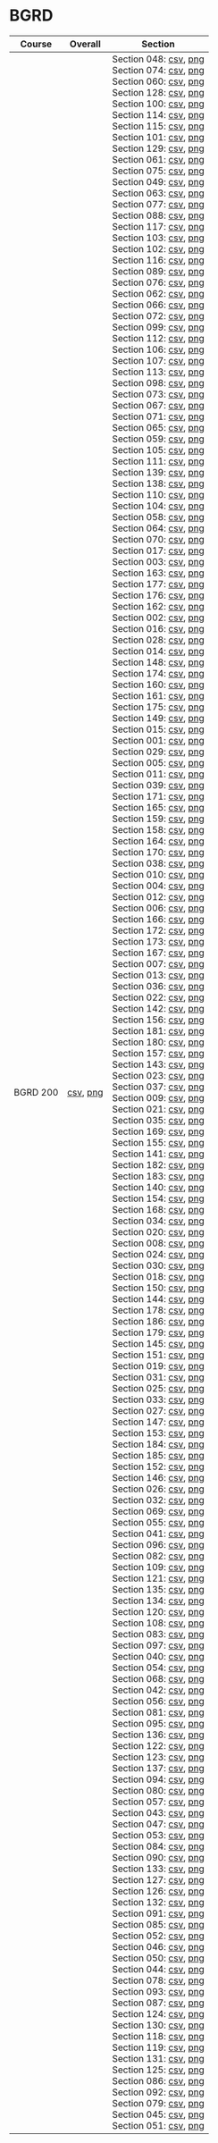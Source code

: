 # BGRD

| Course | Overall | Section |
| ------ | ------- | ------- |
| BGRD 200 | [csv](https://github.com/UCSD-Historical-Enrollment-Data//Users/ryanbatubara/Desktop/2024Spring/blob/main/overall/BGRD%20200.csv), [png](https://raw.githubusercontent.com/UCSD-Historical-Enrollment-Data//Users/ryanbatubara/Desktop/2024Spring/main/plot_overall/BGRD%20200.png) | Section 048: [csv](https://github.com/UCSD-Historical-Enrollment-Data//Users/ryanbatubara/Desktop/2024Spring/blob/main/section/BGRD%20200_048.csv), [png](https://raw.githubusercontent.com/UCSD-Historical-Enrollment-Data//Users/ryanbatubara/Desktop/2024Spring/main/plot_section/BGRD%20200_048.png)<br>Section 074: [csv](https://github.com/UCSD-Historical-Enrollment-Data//Users/ryanbatubara/Desktop/2024Spring/blob/main/section/BGRD%20200_074.csv), [png](https://raw.githubusercontent.com/UCSD-Historical-Enrollment-Data//Users/ryanbatubara/Desktop/2024Spring/main/plot_section/BGRD%20200_074.png)<br>Section 060: [csv](https://github.com/UCSD-Historical-Enrollment-Data//Users/ryanbatubara/Desktop/2024Spring/blob/main/section/BGRD%20200_060.csv), [png](https://raw.githubusercontent.com/UCSD-Historical-Enrollment-Data//Users/ryanbatubara/Desktop/2024Spring/main/plot_section/BGRD%20200_060.png)<br>Section 128: [csv](https://github.com/UCSD-Historical-Enrollment-Data//Users/ryanbatubara/Desktop/2024Spring/blob/main/section/BGRD%20200_128.csv), [png](https://raw.githubusercontent.com/UCSD-Historical-Enrollment-Data//Users/ryanbatubara/Desktop/2024Spring/main/plot_section/BGRD%20200_128.png)<br>Section 100: [csv](https://github.com/UCSD-Historical-Enrollment-Data//Users/ryanbatubara/Desktop/2024Spring/blob/main/section/BGRD%20200_100.csv), [png](https://raw.githubusercontent.com/UCSD-Historical-Enrollment-Data//Users/ryanbatubara/Desktop/2024Spring/main/plot_section/BGRD%20200_100.png)<br>Section 114: [csv](https://github.com/UCSD-Historical-Enrollment-Data//Users/ryanbatubara/Desktop/2024Spring/blob/main/section/BGRD%20200_114.csv), [png](https://raw.githubusercontent.com/UCSD-Historical-Enrollment-Data//Users/ryanbatubara/Desktop/2024Spring/main/plot_section/BGRD%20200_114.png)<br>Section 115: [csv](https://github.com/UCSD-Historical-Enrollment-Data//Users/ryanbatubara/Desktop/2024Spring/blob/main/section/BGRD%20200_115.csv), [png](https://raw.githubusercontent.com/UCSD-Historical-Enrollment-Data//Users/ryanbatubara/Desktop/2024Spring/main/plot_section/BGRD%20200_115.png)<br>Section 101: [csv](https://github.com/UCSD-Historical-Enrollment-Data//Users/ryanbatubara/Desktop/2024Spring/blob/main/section/BGRD%20200_101.csv), [png](https://raw.githubusercontent.com/UCSD-Historical-Enrollment-Data//Users/ryanbatubara/Desktop/2024Spring/main/plot_section/BGRD%20200_101.png)<br>Section 129: [csv](https://github.com/UCSD-Historical-Enrollment-Data//Users/ryanbatubara/Desktop/2024Spring/blob/main/section/BGRD%20200_129.csv), [png](https://raw.githubusercontent.com/UCSD-Historical-Enrollment-Data//Users/ryanbatubara/Desktop/2024Spring/main/plot_section/BGRD%20200_129.png)<br>Section 061: [csv](https://github.com/UCSD-Historical-Enrollment-Data//Users/ryanbatubara/Desktop/2024Spring/blob/main/section/BGRD%20200_061.csv), [png](https://raw.githubusercontent.com/UCSD-Historical-Enrollment-Data//Users/ryanbatubara/Desktop/2024Spring/main/plot_section/BGRD%20200_061.png)<br>Section 075: [csv](https://github.com/UCSD-Historical-Enrollment-Data//Users/ryanbatubara/Desktop/2024Spring/blob/main/section/BGRD%20200_075.csv), [png](https://raw.githubusercontent.com/UCSD-Historical-Enrollment-Data//Users/ryanbatubara/Desktop/2024Spring/main/plot_section/BGRD%20200_075.png)<br>Section 049: [csv](https://github.com/UCSD-Historical-Enrollment-Data//Users/ryanbatubara/Desktop/2024Spring/blob/main/section/BGRD%20200_049.csv), [png](https://raw.githubusercontent.com/UCSD-Historical-Enrollment-Data//Users/ryanbatubara/Desktop/2024Spring/main/plot_section/BGRD%20200_049.png)<br>Section 063: [csv](https://github.com/UCSD-Historical-Enrollment-Data//Users/ryanbatubara/Desktop/2024Spring/blob/main/section/BGRD%20200_063.csv), [png](https://raw.githubusercontent.com/UCSD-Historical-Enrollment-Data//Users/ryanbatubara/Desktop/2024Spring/main/plot_section/BGRD%20200_063.png)<br>Section 077: [csv](https://github.com/UCSD-Historical-Enrollment-Data//Users/ryanbatubara/Desktop/2024Spring/blob/main/section/BGRD%20200_077.csv), [png](https://raw.githubusercontent.com/UCSD-Historical-Enrollment-Data//Users/ryanbatubara/Desktop/2024Spring/main/plot_section/BGRD%20200_077.png)<br>Section 088: [csv](https://github.com/UCSD-Historical-Enrollment-Data//Users/ryanbatubara/Desktop/2024Spring/blob/main/section/BGRD%20200_088.csv), [png](https://raw.githubusercontent.com/UCSD-Historical-Enrollment-Data//Users/ryanbatubara/Desktop/2024Spring/main/plot_section/BGRD%20200_088.png)<br>Section 117: [csv](https://github.com/UCSD-Historical-Enrollment-Data//Users/ryanbatubara/Desktop/2024Spring/blob/main/section/BGRD%20200_117.csv), [png](https://raw.githubusercontent.com/UCSD-Historical-Enrollment-Data//Users/ryanbatubara/Desktop/2024Spring/main/plot_section/BGRD%20200_117.png)<br>Section 103: [csv](https://github.com/UCSD-Historical-Enrollment-Data//Users/ryanbatubara/Desktop/2024Spring/blob/main/section/BGRD%20200_103.csv), [png](https://raw.githubusercontent.com/UCSD-Historical-Enrollment-Data//Users/ryanbatubara/Desktop/2024Spring/main/plot_section/BGRD%20200_103.png)<br>Section 102: [csv](https://github.com/UCSD-Historical-Enrollment-Data//Users/ryanbatubara/Desktop/2024Spring/blob/main/section/BGRD%20200_102.csv), [png](https://raw.githubusercontent.com/UCSD-Historical-Enrollment-Data//Users/ryanbatubara/Desktop/2024Spring/main/plot_section/BGRD%20200_102.png)<br>Section 116: [csv](https://github.com/UCSD-Historical-Enrollment-Data//Users/ryanbatubara/Desktop/2024Spring/blob/main/section/BGRD%20200_116.csv), [png](https://raw.githubusercontent.com/UCSD-Historical-Enrollment-Data//Users/ryanbatubara/Desktop/2024Spring/main/plot_section/BGRD%20200_116.png)<br>Section 089: [csv](https://github.com/UCSD-Historical-Enrollment-Data//Users/ryanbatubara/Desktop/2024Spring/blob/main/section/BGRD%20200_089.csv), [png](https://raw.githubusercontent.com/UCSD-Historical-Enrollment-Data//Users/ryanbatubara/Desktop/2024Spring/main/plot_section/BGRD%20200_089.png)<br>Section 076: [csv](https://github.com/UCSD-Historical-Enrollment-Data//Users/ryanbatubara/Desktop/2024Spring/blob/main/section/BGRD%20200_076.csv), [png](https://raw.githubusercontent.com/UCSD-Historical-Enrollment-Data//Users/ryanbatubara/Desktop/2024Spring/main/plot_section/BGRD%20200_076.png)<br>Section 062: [csv](https://github.com/UCSD-Historical-Enrollment-Data//Users/ryanbatubara/Desktop/2024Spring/blob/main/section/BGRD%20200_062.csv), [png](https://raw.githubusercontent.com/UCSD-Historical-Enrollment-Data//Users/ryanbatubara/Desktop/2024Spring/main/plot_section/BGRD%20200_062.png)<br>Section 066: [csv](https://github.com/UCSD-Historical-Enrollment-Data//Users/ryanbatubara/Desktop/2024Spring/blob/main/section/BGRD%20200_066.csv), [png](https://raw.githubusercontent.com/UCSD-Historical-Enrollment-Data//Users/ryanbatubara/Desktop/2024Spring/main/plot_section/BGRD%20200_066.png)<br>Section 072: [csv](https://github.com/UCSD-Historical-Enrollment-Data//Users/ryanbatubara/Desktop/2024Spring/blob/main/section/BGRD%20200_072.csv), [png](https://raw.githubusercontent.com/UCSD-Historical-Enrollment-Data//Users/ryanbatubara/Desktop/2024Spring/main/plot_section/BGRD%20200_072.png)<br>Section 099: [csv](https://github.com/UCSD-Historical-Enrollment-Data//Users/ryanbatubara/Desktop/2024Spring/blob/main/section/BGRD%20200_099.csv), [png](https://raw.githubusercontent.com/UCSD-Historical-Enrollment-Data//Users/ryanbatubara/Desktop/2024Spring/main/plot_section/BGRD%20200_099.png)<br>Section 112: [csv](https://github.com/UCSD-Historical-Enrollment-Data//Users/ryanbatubara/Desktop/2024Spring/blob/main/section/BGRD%20200_112.csv), [png](https://raw.githubusercontent.com/UCSD-Historical-Enrollment-Data//Users/ryanbatubara/Desktop/2024Spring/main/plot_section/BGRD%20200_112.png)<br>Section 106: [csv](https://github.com/UCSD-Historical-Enrollment-Data//Users/ryanbatubara/Desktop/2024Spring/blob/main/section/BGRD%20200_106.csv), [png](https://raw.githubusercontent.com/UCSD-Historical-Enrollment-Data//Users/ryanbatubara/Desktop/2024Spring/main/plot_section/BGRD%20200_106.png)<br>Section 107: [csv](https://github.com/UCSD-Historical-Enrollment-Data//Users/ryanbatubara/Desktop/2024Spring/blob/main/section/BGRD%20200_107.csv), [png](https://raw.githubusercontent.com/UCSD-Historical-Enrollment-Data//Users/ryanbatubara/Desktop/2024Spring/main/plot_section/BGRD%20200_107.png)<br>Section 113: [csv](https://github.com/UCSD-Historical-Enrollment-Data//Users/ryanbatubara/Desktop/2024Spring/blob/main/section/BGRD%20200_113.csv), [png](https://raw.githubusercontent.com/UCSD-Historical-Enrollment-Data//Users/ryanbatubara/Desktop/2024Spring/main/plot_section/BGRD%20200_113.png)<br>Section 098: [csv](https://github.com/UCSD-Historical-Enrollment-Data//Users/ryanbatubara/Desktop/2024Spring/blob/main/section/BGRD%20200_098.csv), [png](https://raw.githubusercontent.com/UCSD-Historical-Enrollment-Data//Users/ryanbatubara/Desktop/2024Spring/main/plot_section/BGRD%20200_098.png)<br>Section 073: [csv](https://github.com/UCSD-Historical-Enrollment-Data//Users/ryanbatubara/Desktop/2024Spring/blob/main/section/BGRD%20200_073.csv), [png](https://raw.githubusercontent.com/UCSD-Historical-Enrollment-Data//Users/ryanbatubara/Desktop/2024Spring/main/plot_section/BGRD%20200_073.png)<br>Section 067: [csv](https://github.com/UCSD-Historical-Enrollment-Data//Users/ryanbatubara/Desktop/2024Spring/blob/main/section/BGRD%20200_067.csv), [png](https://raw.githubusercontent.com/UCSD-Historical-Enrollment-Data//Users/ryanbatubara/Desktop/2024Spring/main/plot_section/BGRD%20200_067.png)<br>Section 071: [csv](https://github.com/UCSD-Historical-Enrollment-Data//Users/ryanbatubara/Desktop/2024Spring/blob/main/section/BGRD%20200_071.csv), [png](https://raw.githubusercontent.com/UCSD-Historical-Enrollment-Data//Users/ryanbatubara/Desktop/2024Spring/main/plot_section/BGRD%20200_071.png)<br>Section 065: [csv](https://github.com/UCSD-Historical-Enrollment-Data//Users/ryanbatubara/Desktop/2024Spring/blob/main/section/BGRD%20200_065.csv), [png](https://raw.githubusercontent.com/UCSD-Historical-Enrollment-Data//Users/ryanbatubara/Desktop/2024Spring/main/plot_section/BGRD%20200_065.png)<br>Section 059: [csv](https://github.com/UCSD-Historical-Enrollment-Data//Users/ryanbatubara/Desktop/2024Spring/blob/main/section/BGRD%20200_059.csv), [png](https://raw.githubusercontent.com/UCSD-Historical-Enrollment-Data//Users/ryanbatubara/Desktop/2024Spring/main/plot_section/BGRD%20200_059.png)<br>Section 105: [csv](https://github.com/UCSD-Historical-Enrollment-Data//Users/ryanbatubara/Desktop/2024Spring/blob/main/section/BGRD%20200_105.csv), [png](https://raw.githubusercontent.com/UCSD-Historical-Enrollment-Data//Users/ryanbatubara/Desktop/2024Spring/main/plot_section/BGRD%20200_105.png)<br>Section 111: [csv](https://github.com/UCSD-Historical-Enrollment-Data//Users/ryanbatubara/Desktop/2024Spring/blob/main/section/BGRD%20200_111.csv), [png](https://raw.githubusercontent.com/UCSD-Historical-Enrollment-Data//Users/ryanbatubara/Desktop/2024Spring/main/plot_section/BGRD%20200_111.png)<br>Section 139: [csv](https://github.com/UCSD-Historical-Enrollment-Data//Users/ryanbatubara/Desktop/2024Spring/blob/main/section/BGRD%20200_139.csv), [png](https://raw.githubusercontent.com/UCSD-Historical-Enrollment-Data//Users/ryanbatubara/Desktop/2024Spring/main/plot_section/BGRD%20200_139.png)<br>Section 138: [csv](https://github.com/UCSD-Historical-Enrollment-Data//Users/ryanbatubara/Desktop/2024Spring/blob/main/section/BGRD%20200_138.csv), [png](https://raw.githubusercontent.com/UCSD-Historical-Enrollment-Data//Users/ryanbatubara/Desktop/2024Spring/main/plot_section/BGRD%20200_138.png)<br>Section 110: [csv](https://github.com/UCSD-Historical-Enrollment-Data//Users/ryanbatubara/Desktop/2024Spring/blob/main/section/BGRD%20200_110.csv), [png](https://raw.githubusercontent.com/UCSD-Historical-Enrollment-Data//Users/ryanbatubara/Desktop/2024Spring/main/plot_section/BGRD%20200_110.png)<br>Section 104: [csv](https://github.com/UCSD-Historical-Enrollment-Data//Users/ryanbatubara/Desktop/2024Spring/blob/main/section/BGRD%20200_104.csv), [png](https://raw.githubusercontent.com/UCSD-Historical-Enrollment-Data//Users/ryanbatubara/Desktop/2024Spring/main/plot_section/BGRD%20200_104.png)<br>Section 058: [csv](https://github.com/UCSD-Historical-Enrollment-Data//Users/ryanbatubara/Desktop/2024Spring/blob/main/section/BGRD%20200_058.csv), [png](https://raw.githubusercontent.com/UCSD-Historical-Enrollment-Data//Users/ryanbatubara/Desktop/2024Spring/main/plot_section/BGRD%20200_058.png)<br>Section 064: [csv](https://github.com/UCSD-Historical-Enrollment-Data//Users/ryanbatubara/Desktop/2024Spring/blob/main/section/BGRD%20200_064.csv), [png](https://raw.githubusercontent.com/UCSD-Historical-Enrollment-Data//Users/ryanbatubara/Desktop/2024Spring/main/plot_section/BGRD%20200_064.png)<br>Section 070: [csv](https://github.com/UCSD-Historical-Enrollment-Data//Users/ryanbatubara/Desktop/2024Spring/blob/main/section/BGRD%20200_070.csv), [png](https://raw.githubusercontent.com/UCSD-Historical-Enrollment-Data//Users/ryanbatubara/Desktop/2024Spring/main/plot_section/BGRD%20200_070.png)<br>Section 017: [csv](https://github.com/UCSD-Historical-Enrollment-Data//Users/ryanbatubara/Desktop/2024Spring/blob/main/section/BGRD%20200_017.csv), [png](https://raw.githubusercontent.com/UCSD-Historical-Enrollment-Data//Users/ryanbatubara/Desktop/2024Spring/main/plot_section/BGRD%20200_017.png)<br>Section 003: [csv](https://github.com/UCSD-Historical-Enrollment-Data//Users/ryanbatubara/Desktop/2024Spring/blob/main/section/BGRD%20200_003.csv), [png](https://raw.githubusercontent.com/UCSD-Historical-Enrollment-Data//Users/ryanbatubara/Desktop/2024Spring/main/plot_section/BGRD%20200_003.png)<br>Section 163: [csv](https://github.com/UCSD-Historical-Enrollment-Data//Users/ryanbatubara/Desktop/2024Spring/blob/main/section/BGRD%20200_163.csv), [png](https://raw.githubusercontent.com/UCSD-Historical-Enrollment-Data//Users/ryanbatubara/Desktop/2024Spring/main/plot_section/BGRD%20200_163.png)<br>Section 177: [csv](https://github.com/UCSD-Historical-Enrollment-Data//Users/ryanbatubara/Desktop/2024Spring/blob/main/section/BGRD%20200_177.csv), [png](https://raw.githubusercontent.com/UCSD-Historical-Enrollment-Data//Users/ryanbatubara/Desktop/2024Spring/main/plot_section/BGRD%20200_177.png)<br>Section 176: [csv](https://github.com/UCSD-Historical-Enrollment-Data//Users/ryanbatubara/Desktop/2024Spring/blob/main/section/BGRD%20200_176.csv), [png](https://raw.githubusercontent.com/UCSD-Historical-Enrollment-Data//Users/ryanbatubara/Desktop/2024Spring/main/plot_section/BGRD%20200_176.png)<br>Section 162: [csv](https://github.com/UCSD-Historical-Enrollment-Data//Users/ryanbatubara/Desktop/2024Spring/blob/main/section/BGRD%20200_162.csv), [png](https://raw.githubusercontent.com/UCSD-Historical-Enrollment-Data//Users/ryanbatubara/Desktop/2024Spring/main/plot_section/BGRD%20200_162.png)<br>Section 002: [csv](https://github.com/UCSD-Historical-Enrollment-Data//Users/ryanbatubara/Desktop/2024Spring/blob/main/section/BGRD%20200_002.csv), [png](https://raw.githubusercontent.com/UCSD-Historical-Enrollment-Data//Users/ryanbatubara/Desktop/2024Spring/main/plot_section/BGRD%20200_002.png)<br>Section 016: [csv](https://github.com/UCSD-Historical-Enrollment-Data//Users/ryanbatubara/Desktop/2024Spring/blob/main/section/BGRD%20200_016.csv), [png](https://raw.githubusercontent.com/UCSD-Historical-Enrollment-Data//Users/ryanbatubara/Desktop/2024Spring/main/plot_section/BGRD%20200_016.png)<br>Section 028: [csv](https://github.com/UCSD-Historical-Enrollment-Data//Users/ryanbatubara/Desktop/2024Spring/blob/main/section/BGRD%20200_028.csv), [png](https://raw.githubusercontent.com/UCSD-Historical-Enrollment-Data//Users/ryanbatubara/Desktop/2024Spring/main/plot_section/BGRD%20200_028.png)<br>Section 014: [csv](https://github.com/UCSD-Historical-Enrollment-Data//Users/ryanbatubara/Desktop/2024Spring/blob/main/section/BGRD%20200_014.csv), [png](https://raw.githubusercontent.com/UCSD-Historical-Enrollment-Data//Users/ryanbatubara/Desktop/2024Spring/main/plot_section/BGRD%20200_014.png)<br>Section 148: [csv](https://github.com/UCSD-Historical-Enrollment-Data//Users/ryanbatubara/Desktop/2024Spring/blob/main/section/BGRD%20200_148.csv), [png](https://raw.githubusercontent.com/UCSD-Historical-Enrollment-Data//Users/ryanbatubara/Desktop/2024Spring/main/plot_section/BGRD%20200_148.png)<br>Section 174: [csv](https://github.com/UCSD-Historical-Enrollment-Data//Users/ryanbatubara/Desktop/2024Spring/blob/main/section/BGRD%20200_174.csv), [png](https://raw.githubusercontent.com/UCSD-Historical-Enrollment-Data//Users/ryanbatubara/Desktop/2024Spring/main/plot_section/BGRD%20200_174.png)<br>Section 160: [csv](https://github.com/UCSD-Historical-Enrollment-Data//Users/ryanbatubara/Desktop/2024Spring/blob/main/section/BGRD%20200_160.csv), [png](https://raw.githubusercontent.com/UCSD-Historical-Enrollment-Data//Users/ryanbatubara/Desktop/2024Spring/main/plot_section/BGRD%20200_160.png)<br>Section 161: [csv](https://github.com/UCSD-Historical-Enrollment-Data//Users/ryanbatubara/Desktop/2024Spring/blob/main/section/BGRD%20200_161.csv), [png](https://raw.githubusercontent.com/UCSD-Historical-Enrollment-Data//Users/ryanbatubara/Desktop/2024Spring/main/plot_section/BGRD%20200_161.png)<br>Section 175: [csv](https://github.com/UCSD-Historical-Enrollment-Data//Users/ryanbatubara/Desktop/2024Spring/blob/main/section/BGRD%20200_175.csv), [png](https://raw.githubusercontent.com/UCSD-Historical-Enrollment-Data//Users/ryanbatubara/Desktop/2024Spring/main/plot_section/BGRD%20200_175.png)<br>Section 149: [csv](https://github.com/UCSD-Historical-Enrollment-Data//Users/ryanbatubara/Desktop/2024Spring/blob/main/section/BGRD%20200_149.csv), [png](https://raw.githubusercontent.com/UCSD-Historical-Enrollment-Data//Users/ryanbatubara/Desktop/2024Spring/main/plot_section/BGRD%20200_149.png)<br>Section 015: [csv](https://github.com/UCSD-Historical-Enrollment-Data//Users/ryanbatubara/Desktop/2024Spring/blob/main/section/BGRD%20200_015.csv), [png](https://raw.githubusercontent.com/UCSD-Historical-Enrollment-Data//Users/ryanbatubara/Desktop/2024Spring/main/plot_section/BGRD%20200_015.png)<br>Section 001: [csv](https://github.com/UCSD-Historical-Enrollment-Data//Users/ryanbatubara/Desktop/2024Spring/blob/main/section/BGRD%20200_001.csv), [png](https://raw.githubusercontent.com/UCSD-Historical-Enrollment-Data//Users/ryanbatubara/Desktop/2024Spring/main/plot_section/BGRD%20200_001.png)<br>Section 029: [csv](https://github.com/UCSD-Historical-Enrollment-Data//Users/ryanbatubara/Desktop/2024Spring/blob/main/section/BGRD%20200_029.csv), [png](https://raw.githubusercontent.com/UCSD-Historical-Enrollment-Data//Users/ryanbatubara/Desktop/2024Spring/main/plot_section/BGRD%20200_029.png)<br>Section 005: [csv](https://github.com/UCSD-Historical-Enrollment-Data//Users/ryanbatubara/Desktop/2024Spring/blob/main/section/BGRD%20200_005.csv), [png](https://raw.githubusercontent.com/UCSD-Historical-Enrollment-Data//Users/ryanbatubara/Desktop/2024Spring/main/plot_section/BGRD%20200_005.png)<br>Section 011: [csv](https://github.com/UCSD-Historical-Enrollment-Data//Users/ryanbatubara/Desktop/2024Spring/blob/main/section/BGRD%20200_011.csv), [png](https://raw.githubusercontent.com/UCSD-Historical-Enrollment-Data//Users/ryanbatubara/Desktop/2024Spring/main/plot_section/BGRD%20200_011.png)<br>Section 039: [csv](https://github.com/UCSD-Historical-Enrollment-Data//Users/ryanbatubara/Desktop/2024Spring/blob/main/section/BGRD%20200_039.csv), [png](https://raw.githubusercontent.com/UCSD-Historical-Enrollment-Data//Users/ryanbatubara/Desktop/2024Spring/main/plot_section/BGRD%20200_039.png)<br>Section 171: [csv](https://github.com/UCSD-Historical-Enrollment-Data//Users/ryanbatubara/Desktop/2024Spring/blob/main/section/BGRD%20200_171.csv), [png](https://raw.githubusercontent.com/UCSD-Historical-Enrollment-Data//Users/ryanbatubara/Desktop/2024Spring/main/plot_section/BGRD%20200_171.png)<br>Section 165: [csv](https://github.com/UCSD-Historical-Enrollment-Data//Users/ryanbatubara/Desktop/2024Spring/blob/main/section/BGRD%20200_165.csv), [png](https://raw.githubusercontent.com/UCSD-Historical-Enrollment-Data//Users/ryanbatubara/Desktop/2024Spring/main/plot_section/BGRD%20200_165.png)<br>Section 159: [csv](https://github.com/UCSD-Historical-Enrollment-Data//Users/ryanbatubara/Desktop/2024Spring/blob/main/section/BGRD%20200_159.csv), [png](https://raw.githubusercontent.com/UCSD-Historical-Enrollment-Data//Users/ryanbatubara/Desktop/2024Spring/main/plot_section/BGRD%20200_159.png)<br>Section 158: [csv](https://github.com/UCSD-Historical-Enrollment-Data//Users/ryanbatubara/Desktop/2024Spring/blob/main/section/BGRD%20200_158.csv), [png](https://raw.githubusercontent.com/UCSD-Historical-Enrollment-Data//Users/ryanbatubara/Desktop/2024Spring/main/plot_section/BGRD%20200_158.png)<br>Section 164: [csv](https://github.com/UCSD-Historical-Enrollment-Data//Users/ryanbatubara/Desktop/2024Spring/blob/main/section/BGRD%20200_164.csv), [png](https://raw.githubusercontent.com/UCSD-Historical-Enrollment-Data//Users/ryanbatubara/Desktop/2024Spring/main/plot_section/BGRD%20200_164.png)<br>Section 170: [csv](https://github.com/UCSD-Historical-Enrollment-Data//Users/ryanbatubara/Desktop/2024Spring/blob/main/section/BGRD%20200_170.csv), [png](https://raw.githubusercontent.com/UCSD-Historical-Enrollment-Data//Users/ryanbatubara/Desktop/2024Spring/main/plot_section/BGRD%20200_170.png)<br>Section 038: [csv](https://github.com/UCSD-Historical-Enrollment-Data//Users/ryanbatubara/Desktop/2024Spring/blob/main/section/BGRD%20200_038.csv), [png](https://raw.githubusercontent.com/UCSD-Historical-Enrollment-Data//Users/ryanbatubara/Desktop/2024Spring/main/plot_section/BGRD%20200_038.png)<br>Section 010: [csv](https://github.com/UCSD-Historical-Enrollment-Data//Users/ryanbatubara/Desktop/2024Spring/blob/main/section/BGRD%20200_010.csv), [png](https://raw.githubusercontent.com/UCSD-Historical-Enrollment-Data//Users/ryanbatubara/Desktop/2024Spring/main/plot_section/BGRD%20200_010.png)<br>Section 004: [csv](https://github.com/UCSD-Historical-Enrollment-Data//Users/ryanbatubara/Desktop/2024Spring/blob/main/section/BGRD%20200_004.csv), [png](https://raw.githubusercontent.com/UCSD-Historical-Enrollment-Data//Users/ryanbatubara/Desktop/2024Spring/main/plot_section/BGRD%20200_004.png)<br>Section 012: [csv](https://github.com/UCSD-Historical-Enrollment-Data//Users/ryanbatubara/Desktop/2024Spring/blob/main/section/BGRD%20200_012.csv), [png](https://raw.githubusercontent.com/UCSD-Historical-Enrollment-Data//Users/ryanbatubara/Desktop/2024Spring/main/plot_section/BGRD%20200_012.png)<br>Section 006: [csv](https://github.com/UCSD-Historical-Enrollment-Data//Users/ryanbatubara/Desktop/2024Spring/blob/main/section/BGRD%20200_006.csv), [png](https://raw.githubusercontent.com/UCSD-Historical-Enrollment-Data//Users/ryanbatubara/Desktop/2024Spring/main/plot_section/BGRD%20200_006.png)<br>Section 166: [csv](https://github.com/UCSD-Historical-Enrollment-Data//Users/ryanbatubara/Desktop/2024Spring/blob/main/section/BGRD%20200_166.csv), [png](https://raw.githubusercontent.com/UCSD-Historical-Enrollment-Data//Users/ryanbatubara/Desktop/2024Spring/main/plot_section/BGRD%20200_166.png)<br>Section 172: [csv](https://github.com/UCSD-Historical-Enrollment-Data//Users/ryanbatubara/Desktop/2024Spring/blob/main/section/BGRD%20200_172.csv), [png](https://raw.githubusercontent.com/UCSD-Historical-Enrollment-Data//Users/ryanbatubara/Desktop/2024Spring/main/plot_section/BGRD%20200_172.png)<br>Section 173: [csv](https://github.com/UCSD-Historical-Enrollment-Data//Users/ryanbatubara/Desktop/2024Spring/blob/main/section/BGRD%20200_173.csv), [png](https://raw.githubusercontent.com/UCSD-Historical-Enrollment-Data//Users/ryanbatubara/Desktop/2024Spring/main/plot_section/BGRD%20200_173.png)<br>Section 167: [csv](https://github.com/UCSD-Historical-Enrollment-Data//Users/ryanbatubara/Desktop/2024Spring/blob/main/section/BGRD%20200_167.csv), [png](https://raw.githubusercontent.com/UCSD-Historical-Enrollment-Data//Users/ryanbatubara/Desktop/2024Spring/main/plot_section/BGRD%20200_167.png)<br>Section 007: [csv](https://github.com/UCSD-Historical-Enrollment-Data//Users/ryanbatubara/Desktop/2024Spring/blob/main/section/BGRD%20200_007.csv), [png](https://raw.githubusercontent.com/UCSD-Historical-Enrollment-Data//Users/ryanbatubara/Desktop/2024Spring/main/plot_section/BGRD%20200_007.png)<br>Section 013: [csv](https://github.com/UCSD-Historical-Enrollment-Data//Users/ryanbatubara/Desktop/2024Spring/blob/main/section/BGRD%20200_013.csv), [png](https://raw.githubusercontent.com/UCSD-Historical-Enrollment-Data//Users/ryanbatubara/Desktop/2024Spring/main/plot_section/BGRD%20200_013.png)<br>Section 036: [csv](https://github.com/UCSD-Historical-Enrollment-Data//Users/ryanbatubara/Desktop/2024Spring/blob/main/section/BGRD%20200_036.csv), [png](https://raw.githubusercontent.com/UCSD-Historical-Enrollment-Data//Users/ryanbatubara/Desktop/2024Spring/main/plot_section/BGRD%20200_036.png)<br>Section 022: [csv](https://github.com/UCSD-Historical-Enrollment-Data//Users/ryanbatubara/Desktop/2024Spring/blob/main/section/BGRD%20200_022.csv), [png](https://raw.githubusercontent.com/UCSD-Historical-Enrollment-Data//Users/ryanbatubara/Desktop/2024Spring/main/plot_section/BGRD%20200_022.png)<br>Section 142: [csv](https://github.com/UCSD-Historical-Enrollment-Data//Users/ryanbatubara/Desktop/2024Spring/blob/main/section/BGRD%20200_142.csv), [png](https://raw.githubusercontent.com/UCSD-Historical-Enrollment-Data//Users/ryanbatubara/Desktop/2024Spring/main/plot_section/BGRD%20200_142.png)<br>Section 156: [csv](https://github.com/UCSD-Historical-Enrollment-Data//Users/ryanbatubara/Desktop/2024Spring/blob/main/section/BGRD%20200_156.csv), [png](https://raw.githubusercontent.com/UCSD-Historical-Enrollment-Data//Users/ryanbatubara/Desktop/2024Spring/main/plot_section/BGRD%20200_156.png)<br>Section 181: [csv](https://github.com/UCSD-Historical-Enrollment-Data//Users/ryanbatubara/Desktop/2024Spring/blob/main/section/BGRD%20200_181.csv), [png](https://raw.githubusercontent.com/UCSD-Historical-Enrollment-Data//Users/ryanbatubara/Desktop/2024Spring/main/plot_section/BGRD%20200_181.png)<br>Section 180: [csv](https://github.com/UCSD-Historical-Enrollment-Data//Users/ryanbatubara/Desktop/2024Spring/blob/main/section/BGRD%20200_180.csv), [png](https://raw.githubusercontent.com/UCSD-Historical-Enrollment-Data//Users/ryanbatubara/Desktop/2024Spring/main/plot_section/BGRD%20200_180.png)<br>Section 157: [csv](https://github.com/UCSD-Historical-Enrollment-Data//Users/ryanbatubara/Desktop/2024Spring/blob/main/section/BGRD%20200_157.csv), [png](https://raw.githubusercontent.com/UCSD-Historical-Enrollment-Data//Users/ryanbatubara/Desktop/2024Spring/main/plot_section/BGRD%20200_157.png)<br>Section 143: [csv](https://github.com/UCSD-Historical-Enrollment-Data//Users/ryanbatubara/Desktop/2024Spring/blob/main/section/BGRD%20200_143.csv), [png](https://raw.githubusercontent.com/UCSD-Historical-Enrollment-Data//Users/ryanbatubara/Desktop/2024Spring/main/plot_section/BGRD%20200_143.png)<br>Section 023: [csv](https://github.com/UCSD-Historical-Enrollment-Data//Users/ryanbatubara/Desktop/2024Spring/blob/main/section/BGRD%20200_023.csv), [png](https://raw.githubusercontent.com/UCSD-Historical-Enrollment-Data//Users/ryanbatubara/Desktop/2024Spring/main/plot_section/BGRD%20200_023.png)<br>Section 037: [csv](https://github.com/UCSD-Historical-Enrollment-Data//Users/ryanbatubara/Desktop/2024Spring/blob/main/section/BGRD%20200_037.csv), [png](https://raw.githubusercontent.com/UCSD-Historical-Enrollment-Data//Users/ryanbatubara/Desktop/2024Spring/main/plot_section/BGRD%20200_037.png)<br>Section 009: [csv](https://github.com/UCSD-Historical-Enrollment-Data//Users/ryanbatubara/Desktop/2024Spring/blob/main/section/BGRD%20200_009.csv), [png](https://raw.githubusercontent.com/UCSD-Historical-Enrollment-Data//Users/ryanbatubara/Desktop/2024Spring/main/plot_section/BGRD%20200_009.png)<br>Section 021: [csv](https://github.com/UCSD-Historical-Enrollment-Data//Users/ryanbatubara/Desktop/2024Spring/blob/main/section/BGRD%20200_021.csv), [png](https://raw.githubusercontent.com/UCSD-Historical-Enrollment-Data//Users/ryanbatubara/Desktop/2024Spring/main/plot_section/BGRD%20200_021.png)<br>Section 035: [csv](https://github.com/UCSD-Historical-Enrollment-Data//Users/ryanbatubara/Desktop/2024Spring/blob/main/section/BGRD%20200_035.csv), [png](https://raw.githubusercontent.com/UCSD-Historical-Enrollment-Data//Users/ryanbatubara/Desktop/2024Spring/main/plot_section/BGRD%20200_035.png)<br>Section 169: [csv](https://github.com/UCSD-Historical-Enrollment-Data//Users/ryanbatubara/Desktop/2024Spring/blob/main/section/BGRD%20200_169.csv), [png](https://raw.githubusercontent.com/UCSD-Historical-Enrollment-Data//Users/ryanbatubara/Desktop/2024Spring/main/plot_section/BGRD%20200_169.png)<br>Section 155: [csv](https://github.com/UCSD-Historical-Enrollment-Data//Users/ryanbatubara/Desktop/2024Spring/blob/main/section/BGRD%20200_155.csv), [png](https://raw.githubusercontent.com/UCSD-Historical-Enrollment-Data//Users/ryanbatubara/Desktop/2024Spring/main/plot_section/BGRD%20200_155.png)<br>Section 141: [csv](https://github.com/UCSD-Historical-Enrollment-Data//Users/ryanbatubara/Desktop/2024Spring/blob/main/section/BGRD%20200_141.csv), [png](https://raw.githubusercontent.com/UCSD-Historical-Enrollment-Data//Users/ryanbatubara/Desktop/2024Spring/main/plot_section/BGRD%20200_141.png)<br>Section 182: [csv](https://github.com/UCSD-Historical-Enrollment-Data//Users/ryanbatubara/Desktop/2024Spring/blob/main/section/BGRD%20200_182.csv), [png](https://raw.githubusercontent.com/UCSD-Historical-Enrollment-Data//Users/ryanbatubara/Desktop/2024Spring/main/plot_section/BGRD%20200_182.png)<br>Section 183: [csv](https://github.com/UCSD-Historical-Enrollment-Data//Users/ryanbatubara/Desktop/2024Spring/blob/main/section/BGRD%20200_183.csv), [png](https://raw.githubusercontent.com/UCSD-Historical-Enrollment-Data//Users/ryanbatubara/Desktop/2024Spring/main/plot_section/BGRD%20200_183.png)<br>Section 140: [csv](https://github.com/UCSD-Historical-Enrollment-Data//Users/ryanbatubara/Desktop/2024Spring/blob/main/section/BGRD%20200_140.csv), [png](https://raw.githubusercontent.com/UCSD-Historical-Enrollment-Data//Users/ryanbatubara/Desktop/2024Spring/main/plot_section/BGRD%20200_140.png)<br>Section 154: [csv](https://github.com/UCSD-Historical-Enrollment-Data//Users/ryanbatubara/Desktop/2024Spring/blob/main/section/BGRD%20200_154.csv), [png](https://raw.githubusercontent.com/UCSD-Historical-Enrollment-Data//Users/ryanbatubara/Desktop/2024Spring/main/plot_section/BGRD%20200_154.png)<br>Section 168: [csv](https://github.com/UCSD-Historical-Enrollment-Data//Users/ryanbatubara/Desktop/2024Spring/blob/main/section/BGRD%20200_168.csv), [png](https://raw.githubusercontent.com/UCSD-Historical-Enrollment-Data//Users/ryanbatubara/Desktop/2024Spring/main/plot_section/BGRD%20200_168.png)<br>Section 034: [csv](https://github.com/UCSD-Historical-Enrollment-Data//Users/ryanbatubara/Desktop/2024Spring/blob/main/section/BGRD%20200_034.csv), [png](https://raw.githubusercontent.com/UCSD-Historical-Enrollment-Data//Users/ryanbatubara/Desktop/2024Spring/main/plot_section/BGRD%20200_034.png)<br>Section 020: [csv](https://github.com/UCSD-Historical-Enrollment-Data//Users/ryanbatubara/Desktop/2024Spring/blob/main/section/BGRD%20200_020.csv), [png](https://raw.githubusercontent.com/UCSD-Historical-Enrollment-Data//Users/ryanbatubara/Desktop/2024Spring/main/plot_section/BGRD%20200_020.png)<br>Section 008: [csv](https://github.com/UCSD-Historical-Enrollment-Data//Users/ryanbatubara/Desktop/2024Spring/blob/main/section/BGRD%20200_008.csv), [png](https://raw.githubusercontent.com/UCSD-Historical-Enrollment-Data//Users/ryanbatubara/Desktop/2024Spring/main/plot_section/BGRD%20200_008.png)<br>Section 024: [csv](https://github.com/UCSD-Historical-Enrollment-Data//Users/ryanbatubara/Desktop/2024Spring/blob/main/section/BGRD%20200_024.csv), [png](https://raw.githubusercontent.com/UCSD-Historical-Enrollment-Data//Users/ryanbatubara/Desktop/2024Spring/main/plot_section/BGRD%20200_024.png)<br>Section 030: [csv](https://github.com/UCSD-Historical-Enrollment-Data//Users/ryanbatubara/Desktop/2024Spring/blob/main/section/BGRD%20200_030.csv), [png](https://raw.githubusercontent.com/UCSD-Historical-Enrollment-Data//Users/ryanbatubara/Desktop/2024Spring/main/plot_section/BGRD%20200_030.png)<br>Section 018: [csv](https://github.com/UCSD-Historical-Enrollment-Data//Users/ryanbatubara/Desktop/2024Spring/blob/main/section/BGRD%20200_018.csv), [png](https://raw.githubusercontent.com/UCSD-Historical-Enrollment-Data//Users/ryanbatubara/Desktop/2024Spring/main/plot_section/BGRD%20200_018.png)<br>Section 150: [csv](https://github.com/UCSD-Historical-Enrollment-Data//Users/ryanbatubara/Desktop/2024Spring/blob/main/section/BGRD%20200_150.csv), [png](https://raw.githubusercontent.com/UCSD-Historical-Enrollment-Data//Users/ryanbatubara/Desktop/2024Spring/main/plot_section/BGRD%20200_150.png)<br>Section 144: [csv](https://github.com/UCSD-Historical-Enrollment-Data//Users/ryanbatubara/Desktop/2024Spring/blob/main/section/BGRD%20200_144.csv), [png](https://raw.githubusercontent.com/UCSD-Historical-Enrollment-Data//Users/ryanbatubara/Desktop/2024Spring/main/plot_section/BGRD%20200_144.png)<br>Section 178: [csv](https://github.com/UCSD-Historical-Enrollment-Data//Users/ryanbatubara/Desktop/2024Spring/blob/main/section/BGRD%20200_178.csv), [png](https://raw.githubusercontent.com/UCSD-Historical-Enrollment-Data//Users/ryanbatubara/Desktop/2024Spring/main/plot_section/BGRD%20200_178.png)<br>Section 186: [csv](https://github.com/UCSD-Historical-Enrollment-Data//Users/ryanbatubara/Desktop/2024Spring/blob/main/section/BGRD%20200_186.csv), [png](https://raw.githubusercontent.com/UCSD-Historical-Enrollment-Data//Users/ryanbatubara/Desktop/2024Spring/main/plot_section/BGRD%20200_186.png)<br>Section 179: [csv](https://github.com/UCSD-Historical-Enrollment-Data//Users/ryanbatubara/Desktop/2024Spring/blob/main/section/BGRD%20200_179.csv), [png](https://raw.githubusercontent.com/UCSD-Historical-Enrollment-Data//Users/ryanbatubara/Desktop/2024Spring/main/plot_section/BGRD%20200_179.png)<br>Section 145: [csv](https://github.com/UCSD-Historical-Enrollment-Data//Users/ryanbatubara/Desktop/2024Spring/blob/main/section/BGRD%20200_145.csv), [png](https://raw.githubusercontent.com/UCSD-Historical-Enrollment-Data//Users/ryanbatubara/Desktop/2024Spring/main/plot_section/BGRD%20200_145.png)<br>Section 151: [csv](https://github.com/UCSD-Historical-Enrollment-Data//Users/ryanbatubara/Desktop/2024Spring/blob/main/section/BGRD%20200_151.csv), [png](https://raw.githubusercontent.com/UCSD-Historical-Enrollment-Data//Users/ryanbatubara/Desktop/2024Spring/main/plot_section/BGRD%20200_151.png)<br>Section 019: [csv](https://github.com/UCSD-Historical-Enrollment-Data//Users/ryanbatubara/Desktop/2024Spring/blob/main/section/BGRD%20200_019.csv), [png](https://raw.githubusercontent.com/UCSD-Historical-Enrollment-Data//Users/ryanbatubara/Desktop/2024Spring/main/plot_section/BGRD%20200_019.png)<br>Section 031: [csv](https://github.com/UCSD-Historical-Enrollment-Data//Users/ryanbatubara/Desktop/2024Spring/blob/main/section/BGRD%20200_031.csv), [png](https://raw.githubusercontent.com/UCSD-Historical-Enrollment-Data//Users/ryanbatubara/Desktop/2024Spring/main/plot_section/BGRD%20200_031.png)<br>Section 025: [csv](https://github.com/UCSD-Historical-Enrollment-Data//Users/ryanbatubara/Desktop/2024Spring/blob/main/section/BGRD%20200_025.csv), [png](https://raw.githubusercontent.com/UCSD-Historical-Enrollment-Data//Users/ryanbatubara/Desktop/2024Spring/main/plot_section/BGRD%20200_025.png)<br>Section 033: [csv](https://github.com/UCSD-Historical-Enrollment-Data//Users/ryanbatubara/Desktop/2024Spring/blob/main/section/BGRD%20200_033.csv), [png](https://raw.githubusercontent.com/UCSD-Historical-Enrollment-Data//Users/ryanbatubara/Desktop/2024Spring/main/plot_section/BGRD%20200_033.png)<br>Section 027: [csv](https://github.com/UCSD-Historical-Enrollment-Data//Users/ryanbatubara/Desktop/2024Spring/blob/main/section/BGRD%20200_027.csv), [png](https://raw.githubusercontent.com/UCSD-Historical-Enrollment-Data//Users/ryanbatubara/Desktop/2024Spring/main/plot_section/BGRD%20200_027.png)<br>Section 147: [csv](https://github.com/UCSD-Historical-Enrollment-Data//Users/ryanbatubara/Desktop/2024Spring/blob/main/section/BGRD%20200_147.csv), [png](https://raw.githubusercontent.com/UCSD-Historical-Enrollment-Data//Users/ryanbatubara/Desktop/2024Spring/main/plot_section/BGRD%20200_147.png)<br>Section 153: [csv](https://github.com/UCSD-Historical-Enrollment-Data//Users/ryanbatubara/Desktop/2024Spring/blob/main/section/BGRD%20200_153.csv), [png](https://raw.githubusercontent.com/UCSD-Historical-Enrollment-Data//Users/ryanbatubara/Desktop/2024Spring/main/plot_section/BGRD%20200_153.png)<br>Section 184: [csv](https://github.com/UCSD-Historical-Enrollment-Data//Users/ryanbatubara/Desktop/2024Spring/blob/main/section/BGRD%20200_184.csv), [png](https://raw.githubusercontent.com/UCSD-Historical-Enrollment-Data//Users/ryanbatubara/Desktop/2024Spring/main/plot_section/BGRD%20200_184.png)<br>Section 185: [csv](https://github.com/UCSD-Historical-Enrollment-Data//Users/ryanbatubara/Desktop/2024Spring/blob/main/section/BGRD%20200_185.csv), [png](https://raw.githubusercontent.com/UCSD-Historical-Enrollment-Data//Users/ryanbatubara/Desktop/2024Spring/main/plot_section/BGRD%20200_185.png)<br>Section 152: [csv](https://github.com/UCSD-Historical-Enrollment-Data//Users/ryanbatubara/Desktop/2024Spring/blob/main/section/BGRD%20200_152.csv), [png](https://raw.githubusercontent.com/UCSD-Historical-Enrollment-Data//Users/ryanbatubara/Desktop/2024Spring/main/plot_section/BGRD%20200_152.png)<br>Section 146: [csv](https://github.com/UCSD-Historical-Enrollment-Data//Users/ryanbatubara/Desktop/2024Spring/blob/main/section/BGRD%20200_146.csv), [png](https://raw.githubusercontent.com/UCSD-Historical-Enrollment-Data//Users/ryanbatubara/Desktop/2024Spring/main/plot_section/BGRD%20200_146.png)<br>Section 026: [csv](https://github.com/UCSD-Historical-Enrollment-Data//Users/ryanbatubara/Desktop/2024Spring/blob/main/section/BGRD%20200_026.csv), [png](https://raw.githubusercontent.com/UCSD-Historical-Enrollment-Data//Users/ryanbatubara/Desktop/2024Spring/main/plot_section/BGRD%20200_026.png)<br>Section 032: [csv](https://github.com/UCSD-Historical-Enrollment-Data//Users/ryanbatubara/Desktop/2024Spring/blob/main/section/BGRD%20200_032.csv), [png](https://raw.githubusercontent.com/UCSD-Historical-Enrollment-Data//Users/ryanbatubara/Desktop/2024Spring/main/plot_section/BGRD%20200_032.png)<br>Section 069: [csv](https://github.com/UCSD-Historical-Enrollment-Data//Users/ryanbatubara/Desktop/2024Spring/blob/main/section/BGRD%20200_069.csv), [png](https://raw.githubusercontent.com/UCSD-Historical-Enrollment-Data//Users/ryanbatubara/Desktop/2024Spring/main/plot_section/BGRD%20200_069.png)<br>Section 055: [csv](https://github.com/UCSD-Historical-Enrollment-Data//Users/ryanbatubara/Desktop/2024Spring/blob/main/section/BGRD%20200_055.csv), [png](https://raw.githubusercontent.com/UCSD-Historical-Enrollment-Data//Users/ryanbatubara/Desktop/2024Spring/main/plot_section/BGRD%20200_055.png)<br>Section 041: [csv](https://github.com/UCSD-Historical-Enrollment-Data//Users/ryanbatubara/Desktop/2024Spring/blob/main/section/BGRD%20200_041.csv), [png](https://raw.githubusercontent.com/UCSD-Historical-Enrollment-Data//Users/ryanbatubara/Desktop/2024Spring/main/plot_section/BGRD%20200_041.png)<br>Section 096: [csv](https://github.com/UCSD-Historical-Enrollment-Data//Users/ryanbatubara/Desktop/2024Spring/blob/main/section/BGRD%20200_096.csv), [png](https://raw.githubusercontent.com/UCSD-Historical-Enrollment-Data//Users/ryanbatubara/Desktop/2024Spring/main/plot_section/BGRD%20200_096.png)<br>Section 082: [csv](https://github.com/UCSD-Historical-Enrollment-Data//Users/ryanbatubara/Desktop/2024Spring/blob/main/section/BGRD%20200_082.csv), [png](https://raw.githubusercontent.com/UCSD-Historical-Enrollment-Data//Users/ryanbatubara/Desktop/2024Spring/main/plot_section/BGRD%20200_082.png)<br>Section 109: [csv](https://github.com/UCSD-Historical-Enrollment-Data//Users/ryanbatubara/Desktop/2024Spring/blob/main/section/BGRD%20200_109.csv), [png](https://raw.githubusercontent.com/UCSD-Historical-Enrollment-Data//Users/ryanbatubara/Desktop/2024Spring/main/plot_section/BGRD%20200_109.png)<br>Section 121: [csv](https://github.com/UCSD-Historical-Enrollment-Data//Users/ryanbatubara/Desktop/2024Spring/blob/main/section/BGRD%20200_121.csv), [png](https://raw.githubusercontent.com/UCSD-Historical-Enrollment-Data//Users/ryanbatubara/Desktop/2024Spring/main/plot_section/BGRD%20200_121.png)<br>Section 135: [csv](https://github.com/UCSD-Historical-Enrollment-Data//Users/ryanbatubara/Desktop/2024Spring/blob/main/section/BGRD%20200_135.csv), [png](https://raw.githubusercontent.com/UCSD-Historical-Enrollment-Data//Users/ryanbatubara/Desktop/2024Spring/main/plot_section/BGRD%20200_135.png)<br>Section 134: [csv](https://github.com/UCSD-Historical-Enrollment-Data//Users/ryanbatubara/Desktop/2024Spring/blob/main/section/BGRD%20200_134.csv), [png](https://raw.githubusercontent.com/UCSD-Historical-Enrollment-Data//Users/ryanbatubara/Desktop/2024Spring/main/plot_section/BGRD%20200_134.png)<br>Section 120: [csv](https://github.com/UCSD-Historical-Enrollment-Data//Users/ryanbatubara/Desktop/2024Spring/blob/main/section/BGRD%20200_120.csv), [png](https://raw.githubusercontent.com/UCSD-Historical-Enrollment-Data//Users/ryanbatubara/Desktop/2024Spring/main/plot_section/BGRD%20200_120.png)<br>Section 108: [csv](https://github.com/UCSD-Historical-Enrollment-Data//Users/ryanbatubara/Desktop/2024Spring/blob/main/section/BGRD%20200_108.csv), [png](https://raw.githubusercontent.com/UCSD-Historical-Enrollment-Data//Users/ryanbatubara/Desktop/2024Spring/main/plot_section/BGRD%20200_108.png)<br>Section 083: [csv](https://github.com/UCSD-Historical-Enrollment-Data//Users/ryanbatubara/Desktop/2024Spring/blob/main/section/BGRD%20200_083.csv), [png](https://raw.githubusercontent.com/UCSD-Historical-Enrollment-Data//Users/ryanbatubara/Desktop/2024Spring/main/plot_section/BGRD%20200_083.png)<br>Section 097: [csv](https://github.com/UCSD-Historical-Enrollment-Data//Users/ryanbatubara/Desktop/2024Spring/blob/main/section/BGRD%20200_097.csv), [png](https://raw.githubusercontent.com/UCSD-Historical-Enrollment-Data//Users/ryanbatubara/Desktop/2024Spring/main/plot_section/BGRD%20200_097.png)<br>Section 040: [csv](https://github.com/UCSD-Historical-Enrollment-Data//Users/ryanbatubara/Desktop/2024Spring/blob/main/section/BGRD%20200_040.csv), [png](https://raw.githubusercontent.com/UCSD-Historical-Enrollment-Data//Users/ryanbatubara/Desktop/2024Spring/main/plot_section/BGRD%20200_040.png)<br>Section 054: [csv](https://github.com/UCSD-Historical-Enrollment-Data//Users/ryanbatubara/Desktop/2024Spring/blob/main/section/BGRD%20200_054.csv), [png](https://raw.githubusercontent.com/UCSD-Historical-Enrollment-Data//Users/ryanbatubara/Desktop/2024Spring/main/plot_section/BGRD%20200_054.png)<br>Section 068: [csv](https://github.com/UCSD-Historical-Enrollment-Data//Users/ryanbatubara/Desktop/2024Spring/blob/main/section/BGRD%20200_068.csv), [png](https://raw.githubusercontent.com/UCSD-Historical-Enrollment-Data//Users/ryanbatubara/Desktop/2024Spring/main/plot_section/BGRD%20200_068.png)<br>Section 042: [csv](https://github.com/UCSD-Historical-Enrollment-Data//Users/ryanbatubara/Desktop/2024Spring/blob/main/section/BGRD%20200_042.csv), [png](https://raw.githubusercontent.com/UCSD-Historical-Enrollment-Data//Users/ryanbatubara/Desktop/2024Spring/main/plot_section/BGRD%20200_042.png)<br>Section 056: [csv](https://github.com/UCSD-Historical-Enrollment-Data//Users/ryanbatubara/Desktop/2024Spring/blob/main/section/BGRD%20200_056.csv), [png](https://raw.githubusercontent.com/UCSD-Historical-Enrollment-Data//Users/ryanbatubara/Desktop/2024Spring/main/plot_section/BGRD%20200_056.png)<br>Section 081: [csv](https://github.com/UCSD-Historical-Enrollment-Data//Users/ryanbatubara/Desktop/2024Spring/blob/main/section/BGRD%20200_081.csv), [png](https://raw.githubusercontent.com/UCSD-Historical-Enrollment-Data//Users/ryanbatubara/Desktop/2024Spring/main/plot_section/BGRD%20200_081.png)<br>Section 095: [csv](https://github.com/UCSD-Historical-Enrollment-Data//Users/ryanbatubara/Desktop/2024Spring/blob/main/section/BGRD%20200_095.csv), [png](https://raw.githubusercontent.com/UCSD-Historical-Enrollment-Data//Users/ryanbatubara/Desktop/2024Spring/main/plot_section/BGRD%20200_095.png)<br>Section 136: [csv](https://github.com/UCSD-Historical-Enrollment-Data//Users/ryanbatubara/Desktop/2024Spring/blob/main/section/BGRD%20200_136.csv), [png](https://raw.githubusercontent.com/UCSD-Historical-Enrollment-Data//Users/ryanbatubara/Desktop/2024Spring/main/plot_section/BGRD%20200_136.png)<br>Section 122: [csv](https://github.com/UCSD-Historical-Enrollment-Data//Users/ryanbatubara/Desktop/2024Spring/blob/main/section/BGRD%20200_122.csv), [png](https://raw.githubusercontent.com/UCSD-Historical-Enrollment-Data//Users/ryanbatubara/Desktop/2024Spring/main/plot_section/BGRD%20200_122.png)<br>Section 123: [csv](https://github.com/UCSD-Historical-Enrollment-Data//Users/ryanbatubara/Desktop/2024Spring/blob/main/section/BGRD%20200_123.csv), [png](https://raw.githubusercontent.com/UCSD-Historical-Enrollment-Data//Users/ryanbatubara/Desktop/2024Spring/main/plot_section/BGRD%20200_123.png)<br>Section 137: [csv](https://github.com/UCSD-Historical-Enrollment-Data//Users/ryanbatubara/Desktop/2024Spring/blob/main/section/BGRD%20200_137.csv), [png](https://raw.githubusercontent.com/UCSD-Historical-Enrollment-Data//Users/ryanbatubara/Desktop/2024Spring/main/plot_section/BGRD%20200_137.png)<br>Section 094: [csv](https://github.com/UCSD-Historical-Enrollment-Data//Users/ryanbatubara/Desktop/2024Spring/blob/main/section/BGRD%20200_094.csv), [png](https://raw.githubusercontent.com/UCSD-Historical-Enrollment-Data//Users/ryanbatubara/Desktop/2024Spring/main/plot_section/BGRD%20200_094.png)<br>Section 080: [csv](https://github.com/UCSD-Historical-Enrollment-Data//Users/ryanbatubara/Desktop/2024Spring/blob/main/section/BGRD%20200_080.csv), [png](https://raw.githubusercontent.com/UCSD-Historical-Enrollment-Data//Users/ryanbatubara/Desktop/2024Spring/main/plot_section/BGRD%20200_080.png)<br>Section 057: [csv](https://github.com/UCSD-Historical-Enrollment-Data//Users/ryanbatubara/Desktop/2024Spring/blob/main/section/BGRD%20200_057.csv), [png](https://raw.githubusercontent.com/UCSD-Historical-Enrollment-Data//Users/ryanbatubara/Desktop/2024Spring/main/plot_section/BGRD%20200_057.png)<br>Section 043: [csv](https://github.com/UCSD-Historical-Enrollment-Data//Users/ryanbatubara/Desktop/2024Spring/blob/main/section/BGRD%20200_043.csv), [png](https://raw.githubusercontent.com/UCSD-Historical-Enrollment-Data//Users/ryanbatubara/Desktop/2024Spring/main/plot_section/BGRD%20200_043.png)<br>Section 047: [csv](https://github.com/UCSD-Historical-Enrollment-Data//Users/ryanbatubara/Desktop/2024Spring/blob/main/section/BGRD%20200_047.csv), [png](https://raw.githubusercontent.com/UCSD-Historical-Enrollment-Data//Users/ryanbatubara/Desktop/2024Spring/main/plot_section/BGRD%20200_047.png)<br>Section 053: [csv](https://github.com/UCSD-Historical-Enrollment-Data//Users/ryanbatubara/Desktop/2024Spring/blob/main/section/BGRD%20200_053.csv), [png](https://raw.githubusercontent.com/UCSD-Historical-Enrollment-Data//Users/ryanbatubara/Desktop/2024Spring/main/plot_section/BGRD%20200_053.png)<br>Section 084: [csv](https://github.com/UCSD-Historical-Enrollment-Data//Users/ryanbatubara/Desktop/2024Spring/blob/main/section/BGRD%20200_084.csv), [png](https://raw.githubusercontent.com/UCSD-Historical-Enrollment-Data//Users/ryanbatubara/Desktop/2024Spring/main/plot_section/BGRD%20200_084.png)<br>Section 090: [csv](https://github.com/UCSD-Historical-Enrollment-Data//Users/ryanbatubara/Desktop/2024Spring/blob/main/section/BGRD%20200_090.csv), [png](https://raw.githubusercontent.com/UCSD-Historical-Enrollment-Data//Users/ryanbatubara/Desktop/2024Spring/main/plot_section/BGRD%20200_090.png)<br>Section 133: [csv](https://github.com/UCSD-Historical-Enrollment-Data//Users/ryanbatubara/Desktop/2024Spring/blob/main/section/BGRD%20200_133.csv), [png](https://raw.githubusercontent.com/UCSD-Historical-Enrollment-Data//Users/ryanbatubara/Desktop/2024Spring/main/plot_section/BGRD%20200_133.png)<br>Section 127: [csv](https://github.com/UCSD-Historical-Enrollment-Data//Users/ryanbatubara/Desktop/2024Spring/blob/main/section/BGRD%20200_127.csv), [png](https://raw.githubusercontent.com/UCSD-Historical-Enrollment-Data//Users/ryanbatubara/Desktop/2024Spring/main/plot_section/BGRD%20200_127.png)<br>Section 126: [csv](https://github.com/UCSD-Historical-Enrollment-Data//Users/ryanbatubara/Desktop/2024Spring/blob/main/section/BGRD%20200_126.csv), [png](https://raw.githubusercontent.com/UCSD-Historical-Enrollment-Data//Users/ryanbatubara/Desktop/2024Spring/main/plot_section/BGRD%20200_126.png)<br>Section 132: [csv](https://github.com/UCSD-Historical-Enrollment-Data//Users/ryanbatubara/Desktop/2024Spring/blob/main/section/BGRD%20200_132.csv), [png](https://raw.githubusercontent.com/UCSD-Historical-Enrollment-Data//Users/ryanbatubara/Desktop/2024Spring/main/plot_section/BGRD%20200_132.png)<br>Section 091: [csv](https://github.com/UCSD-Historical-Enrollment-Data//Users/ryanbatubara/Desktop/2024Spring/blob/main/section/BGRD%20200_091.csv), [png](https://raw.githubusercontent.com/UCSD-Historical-Enrollment-Data//Users/ryanbatubara/Desktop/2024Spring/main/plot_section/BGRD%20200_091.png)<br>Section 085: [csv](https://github.com/UCSD-Historical-Enrollment-Data//Users/ryanbatubara/Desktop/2024Spring/blob/main/section/BGRD%20200_085.csv), [png](https://raw.githubusercontent.com/UCSD-Historical-Enrollment-Data//Users/ryanbatubara/Desktop/2024Spring/main/plot_section/BGRD%20200_085.png)<br>Section 052: [csv](https://github.com/UCSD-Historical-Enrollment-Data//Users/ryanbatubara/Desktop/2024Spring/blob/main/section/BGRD%20200_052.csv), [png](https://raw.githubusercontent.com/UCSD-Historical-Enrollment-Data//Users/ryanbatubara/Desktop/2024Spring/main/plot_section/BGRD%20200_052.png)<br>Section 046: [csv](https://github.com/UCSD-Historical-Enrollment-Data//Users/ryanbatubara/Desktop/2024Spring/blob/main/section/BGRD%20200_046.csv), [png](https://raw.githubusercontent.com/UCSD-Historical-Enrollment-Data//Users/ryanbatubara/Desktop/2024Spring/main/plot_section/BGRD%20200_046.png)<br>Section 050: [csv](https://github.com/UCSD-Historical-Enrollment-Data//Users/ryanbatubara/Desktop/2024Spring/blob/main/section/BGRD%20200_050.csv), [png](https://raw.githubusercontent.com/UCSD-Historical-Enrollment-Data//Users/ryanbatubara/Desktop/2024Spring/main/plot_section/BGRD%20200_050.png)<br>Section 044: [csv](https://github.com/UCSD-Historical-Enrollment-Data//Users/ryanbatubara/Desktop/2024Spring/blob/main/section/BGRD%20200_044.csv), [png](https://raw.githubusercontent.com/UCSD-Historical-Enrollment-Data//Users/ryanbatubara/Desktop/2024Spring/main/plot_section/BGRD%20200_044.png)<br>Section 078: [csv](https://github.com/UCSD-Historical-Enrollment-Data//Users/ryanbatubara/Desktop/2024Spring/blob/main/section/BGRD%20200_078.csv), [png](https://raw.githubusercontent.com/UCSD-Historical-Enrollment-Data//Users/ryanbatubara/Desktop/2024Spring/main/plot_section/BGRD%20200_078.png)<br>Section 093: [csv](https://github.com/UCSD-Historical-Enrollment-Data//Users/ryanbatubara/Desktop/2024Spring/blob/main/section/BGRD%20200_093.csv), [png](https://raw.githubusercontent.com/UCSD-Historical-Enrollment-Data//Users/ryanbatubara/Desktop/2024Spring/main/plot_section/BGRD%20200_093.png)<br>Section 087: [csv](https://github.com/UCSD-Historical-Enrollment-Data//Users/ryanbatubara/Desktop/2024Spring/blob/main/section/BGRD%20200_087.csv), [png](https://raw.githubusercontent.com/UCSD-Historical-Enrollment-Data//Users/ryanbatubara/Desktop/2024Spring/main/plot_section/BGRD%20200_087.png)<br>Section 124: [csv](https://github.com/UCSD-Historical-Enrollment-Data//Users/ryanbatubara/Desktop/2024Spring/blob/main/section/BGRD%20200_124.csv), [png](https://raw.githubusercontent.com/UCSD-Historical-Enrollment-Data//Users/ryanbatubara/Desktop/2024Spring/main/plot_section/BGRD%20200_124.png)<br>Section 130: [csv](https://github.com/UCSD-Historical-Enrollment-Data//Users/ryanbatubara/Desktop/2024Spring/blob/main/section/BGRD%20200_130.csv), [png](https://raw.githubusercontent.com/UCSD-Historical-Enrollment-Data//Users/ryanbatubara/Desktop/2024Spring/main/plot_section/BGRD%20200_130.png)<br>Section 118: [csv](https://github.com/UCSD-Historical-Enrollment-Data//Users/ryanbatubara/Desktop/2024Spring/blob/main/section/BGRD%20200_118.csv), [png](https://raw.githubusercontent.com/UCSD-Historical-Enrollment-Data//Users/ryanbatubara/Desktop/2024Spring/main/plot_section/BGRD%20200_118.png)<br>Section 119: [csv](https://github.com/UCSD-Historical-Enrollment-Data//Users/ryanbatubara/Desktop/2024Spring/blob/main/section/BGRD%20200_119.csv), [png](https://raw.githubusercontent.com/UCSD-Historical-Enrollment-Data//Users/ryanbatubara/Desktop/2024Spring/main/plot_section/BGRD%20200_119.png)<br>Section 131: [csv](https://github.com/UCSD-Historical-Enrollment-Data//Users/ryanbatubara/Desktop/2024Spring/blob/main/section/BGRD%20200_131.csv), [png](https://raw.githubusercontent.com/UCSD-Historical-Enrollment-Data//Users/ryanbatubara/Desktop/2024Spring/main/plot_section/BGRD%20200_131.png)<br>Section 125: [csv](https://github.com/UCSD-Historical-Enrollment-Data//Users/ryanbatubara/Desktop/2024Spring/blob/main/section/BGRD%20200_125.csv), [png](https://raw.githubusercontent.com/UCSD-Historical-Enrollment-Data//Users/ryanbatubara/Desktop/2024Spring/main/plot_section/BGRD%20200_125.png)<br>Section 086: [csv](https://github.com/UCSD-Historical-Enrollment-Data//Users/ryanbatubara/Desktop/2024Spring/blob/main/section/BGRD%20200_086.csv), [png](https://raw.githubusercontent.com/UCSD-Historical-Enrollment-Data//Users/ryanbatubara/Desktop/2024Spring/main/plot_section/BGRD%20200_086.png)<br>Section 092: [csv](https://github.com/UCSD-Historical-Enrollment-Data//Users/ryanbatubara/Desktop/2024Spring/blob/main/section/BGRD%20200_092.csv), [png](https://raw.githubusercontent.com/UCSD-Historical-Enrollment-Data//Users/ryanbatubara/Desktop/2024Spring/main/plot_section/BGRD%20200_092.png)<br>Section 079: [csv](https://github.com/UCSD-Historical-Enrollment-Data//Users/ryanbatubara/Desktop/2024Spring/blob/main/section/BGRD%20200_079.csv), [png](https://raw.githubusercontent.com/UCSD-Historical-Enrollment-Data//Users/ryanbatubara/Desktop/2024Spring/main/plot_section/BGRD%20200_079.png)<br>Section 045: [csv](https://github.com/UCSD-Historical-Enrollment-Data//Users/ryanbatubara/Desktop/2024Spring/blob/main/section/BGRD%20200_045.csv), [png](https://raw.githubusercontent.com/UCSD-Historical-Enrollment-Data//Users/ryanbatubara/Desktop/2024Spring/main/plot_section/BGRD%20200_045.png)<br>Section 051: [csv](https://github.com/UCSD-Historical-Enrollment-Data//Users/ryanbatubara/Desktop/2024Spring/blob/main/section/BGRD%20200_051.csv), [png](https://raw.githubusercontent.com/UCSD-Historical-Enrollment-Data//Users/ryanbatubara/Desktop/2024Spring/main/plot_section/BGRD%20200_051.png) |
